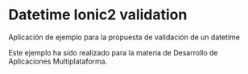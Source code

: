 # Datetime Ionic2 validation
Aplicación de ejemplo para la propuesta de validación de un datetime

Este ejemplo ha sido realizado para la materia de Desarrollo de Aplicaciones Multiplataforma.